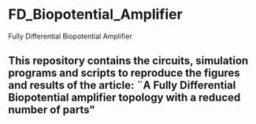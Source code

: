 # FD_Biopotential_Amplifier
Fully Differential Biopotential Amplifier
## This repository contains the circuits, simulation programs and scripts to reproduce the figures and results of the article: ¨A Fully Differential Biopotential amplifier topology with a reduced number of parts"
